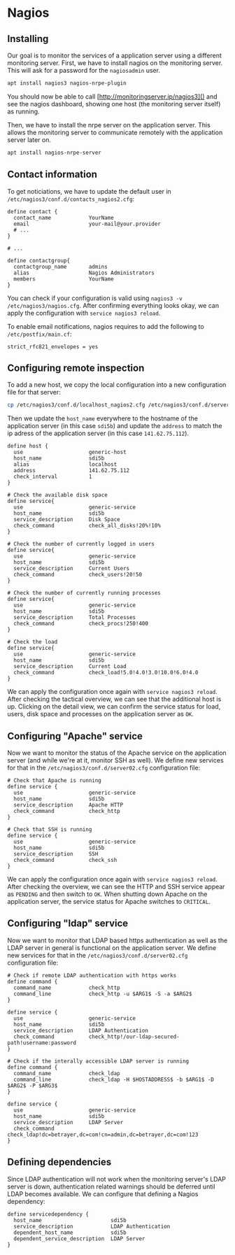 # Nagios

## Installing

Our goal is to monitor the services of a application server using a different monitoring server. First, we have to install nagios on the monitoring server. This will ask for a password for the `nagiosadmin` user.

```bash
apt install nagios3 nagios-nrpe-plugin
```

You should now be able to call [http://monitoringserver.ip/nagios3]() and see the nagios dashboard, showing one host (the monitoring server itself) as running.

Then, we have to install the nrpe server on the application server. This allows the monitoring server to communicate remotely with the application server later on.

```bash
apt install nagios-nrpe-server
```

## Contact information

To get noticiations, we have to update the default user in `/etc/nagios3/conf.d/contacts_nagios2.cfg`:

```
define contact {
  contact_name            YourName
  email                   your-mail@your.provider
  # ...
}

# ...

define contactgroup{
  contactgroup_name       admins
  alias                   Nagios Administrators
  members                 YourName
}
```

You can check if your configuration is valid using `nagios3 -v /etc/nagios3/nagios.cfg`. After confirming everything looks okay, we can apply the configuration with `service nagios3 reload`.

To enable email notifications, nagios requires to add the following to `/etc/postfix/main.cf`:

```
strict_rfc821_envelopes = yes
```

## Configuring remote inspection

To add a new host, we copy the local configuration into a new configuration file for that server:

```bash
cp /etc/nagios3/conf.d/localhost_nagios2.cfg /etc/nagios3/conf.d/server02.cfg
```

Then we update the `host_name` everywhere to the hostname of the application server (in this case `sdi5b`) and update the `address` to match the ip adress of the application server (in this case `141.62.75.112`).

```
define host {
  use                     generic-host
  host_name               sdi5b
  alias                   localhost
  address                 141.62.75.112
  check_interval          1
}

# Check the available disk space
define service{
  use                     generic-service
  host_name               sdi5b
  service_description     Disk Space
  check_command           check_all_disks!20%!10%
}

# Check the number of currently logged in users
define service{
  use                     generic-service
  host_name               sdi5b
  service_description     Current Users
  check_command           check_users!20!50
}

# Check the number of currently running processes
define service{
  use                     generic-service
  host_name               sdi5b
  service_description     Total Processes
  check_command           check_procs!250!400
}

# Check the load
define service{
  use                     generic-service
  host_name               sdi5b
  service_description     Current Load
  check_command           check_load!5.0!4.0!3.0!10.0!6.0!4.0
}
```

We can apply the configuration once again with `service nagios3 reload`. After checking the tactical overview, we can see that the additional host is up. Clicking on the detail view, we can confirm the service status for load, users, disk space and processes on the application server as `OK`.

## Configuring "Apache" service

Now we want to monitor the status of the Apache service on the application server (and while we're at it, monitor SSH as well). We define new services for that in the `/etc/nagios3/conf.d/server02.cfg` configuration file:

```
# Check that Apache is running
define service {
  use                     generic-service
  host_name               sdi5b
  service_description     Apache HTTP
  check_command           check_http
}

# Check that SSH is running
define service {
  use                     generic-service
  host_name               sdi5b
  service_description     SSH
  check_command           check_ssh
}
```

We can apply the configuration once again with `service nagios3 reload`. After checking the overview, we can see the HTTP and SSH service appear as `PENDING` and then switch to `OK`. When shutting down Apache on the application server, the service status for Apache switches to `CRITICAL`.

## Configuring "ldap" service

Now we want to monitor that LDAP based https authentication as well as the LDAP server in general is functional on the application server. We define new services for that in the `/etc/nagios3/conf.d/server02.cfg` configuration file:

```
# Check if remote LDAP authentication with https works
define command {
  command_name            check_http
  command_line            check_http -u $ARG1$ -S -a $ARG2$
}

define service {
  use                     generic-service
  host_name               sdi5b
  service_description     LDAP Authentication
  check_command           check_http!/our-ldap-secured-path!username:password
}

# Check if the interally accessible LDAP server is running
define command {
  command_name            check_ldap
  command_line            check_ldap -H $HOSTADDRESS$ -b $ARG1$ -D $ARG2$ -P $ARG3$
}

define service {
  use                     generic-service
  host_name               sdi5b
  service_description     LDAP Server
  check_command           check_ldap!dc=betrayer,dc=com!cn=admin,dc=betrayer,dc=com!123
}
```

## Defining dependencies

Since LDAP authentication will not work when the monitoring server's LDAP server is down, authentication related warnings should be deferred until LDAP becomes available. We can configure that defining a Nagios dependency:

```
define servicedependency {
  host_name                      sdi5b
  service_description            LDAP Authentication
  dependent_host_name            sdi5b
  dependent_service_description  LDAP Server
}
```
